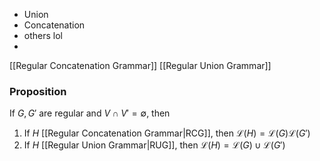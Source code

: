 - Union
- Concatenation
- others lol
- 

[[Regular Concatenation Grammar]]
[[Regular Union Grammar]]
### Proposition
If $G,G'$ are regular and $V\cap V'=\emptyset$, then 
1. If $H$ [[Regular Concatenation Grammar|RCG]], then $\mathcal{L}(H)=\mathcal{L}(G)\mathcal{L}(G')$
2. If $H$ [[Regular Union Grammar|RUG]], then $\mathcal{L}(H)=\mathcal{L}(G)\cup \mathcal{L}(G')$